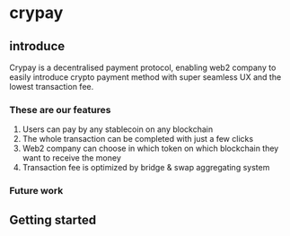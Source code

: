 # crypay

## introduce
Crypay is a decentralised payment protocol, enabling web2 company to easily introduce crypto payment method with super seamless UX and the lowest transaction fee. 

### These are our features
1. Users can pay by any stablecoin on any blockchain
2. The whole transaction can be completed with just a few clicks
3. Web2 company can choose in which token on which blockchain they want to receive the money
4. Transaction fee is optimized by bridge & swap aggregating system


### Future work


## Getting started
